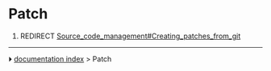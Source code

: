 # Patch
1.  REDIRECT [Source_code_management#Creating_patches_from_git](Source_code_management#Creating_patches_from_git.md)



---
⏵ [documentation index](../README.md) > Patch

